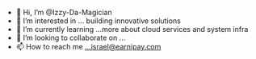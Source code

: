 - 👋 Hi, I’m @Izzy-Da-Magician
- 👀 I’m interested in ... building innovative solutions
- 🌱 I’m currently learning ...more about cloud services and system infra
- 💞️ I’m looking to collaborate on ...
- 📫 How to reach me ...israel@earnipay.com

<!---
Izzy-Da-Magician/Izzy-Da-Magician is a ✨ special ✨ repository because its `README.md` (this file) appears on your GitHub profile.
You can click the Preview link to take a look at your changes.
--->
